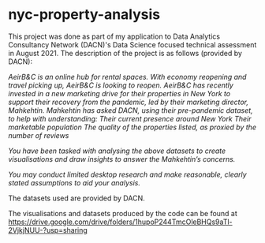 # nyc-property-analysis
This project was done as part of my application to Data Analytics Consultancy Network (DACN)'s Data Science focused technical assessment in August 2021. 
The description of the project is as follows (provided by DACN):

*AeirB&C is an online hub for rental spaces. With economy reopening and travel picking up, AeirB&C is looking to reopen. AeirB&C has recently invested in a new marketing drive for their properties in New York to support their recovery from the pandemic, led by their marketing director, Mahkehtin. Mahkehtin has asked DACN, using their pre-pandemic dataset, to help with understanding:
Their current presence around New York
Their marketable population
The quality of the properties listed, as proxied by the number of reviews*

*You have been tasked with analysing the above datasets to create visualisations and draw insights to answer the Mahkehtin’s concerns.*

*You may conduct limited desktop research and make reasonable, clearly stated assumptions to aid your analysis.*

The datasets used are provided by DACN.

The visualisations and datasets produced by the code can be found at https://drive.google.com/drive/folders/1hupoP244TmcOleBHQs9aTl-2VjkjNUU-?usp=sharing

